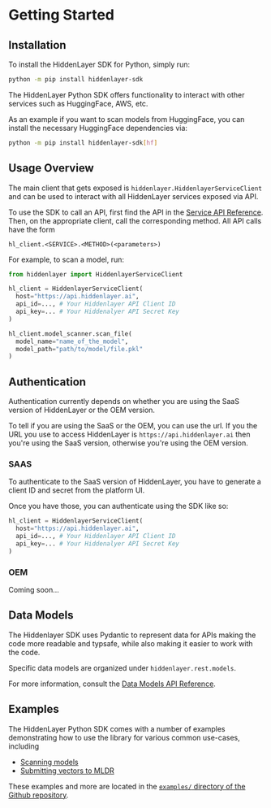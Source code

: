 # Getting Started

## Installation

To install the HiddenLayer SDK for Python, simply run:

```bash
python -m pip install hiddenlayer-sdk
```

The HiddenLayer Python SDK offers functionality to interact with other services such as HuggingFace, AWS, etc.

As an example if you want to scan models from HuggingFace, you can install the necessary HuggingFace dependencies via:

```bash
python -m pip install hiddenlayer-sdk[hf]
```


## Usage Overview

The main client that gets exposed is `hiddenlayer.HiddenlayerServiceClient` and can be used to interact with all HiddenLayer services exposed via API.

To use the SDK to call an API, first find the API in the [Service API Reference](api.rst). Then, on the appropriate client, call the corresponding method. All API calls have the form

```
hl_client.<SERVICE>.<METHOD>(<parameters>)
```

For example, to scan a model, run:

```python
from hiddenlayer import HiddenlayerServiceClient

hl_client = HiddenlayerServiceClient(
  host="https://api.hiddenlayer.ai",
  api_id=..., # Your Hiddenlayer API Client ID
  api_key=... # Your Hiddenalyer API Secret Key
)

hl_client.model_scanner.scan_file(
  model_name="name_of_the_model",
  model_path="path/to/model/file.pkl"
)
```

## Authentication

Authentication currently depends on whether you are using the SaaS version of HiddenLayer or the OEM version.

To tell if you are using the SaaS or the OEM, you can use the url. If you the URL you use to access HiddenLayer is `https://api.hiddenlayer.ai` then you're using the SaaS version, otherwise you're using the OEM version.

### SAAS

To authenticate to the SaaS version of HiddenLayer, you have to generate a client ID and secret from the platform UI.

Once you have those, you can authenticate using the SDK like so:

```python
hl_client = HiddenlayerServiceClient(
  host="https://api.hiddenlayer.ai",
  api_id=..., # Your Hiddenlayer API Client ID
  api_key=... # Your Hiddenalyer API Secret Key
)
```

### OEM

Coming soon...

## Data Models

The Hiddenlayer SDK uses Pydantic to represent data for APIs making the code more readable and typsafe, while also making it easier to work with the code.

Specific data models are organized under `hiddenlayer.rest.models`.

For more information, consult the [Data Models API Reference](api/hiddenlayer.rest.models.rst).

## Examples

The HiddenLayer Python SDK comes with a number of examples demonstrating how to use the library for various common use-cases, including

* [Scanning models](https://github.com/hiddenlayerai/hiddenlayer-sdk-python/blob/main/examples/model_scanning.py)
* [Submitting vectors to MLDR](https://github.com/hiddenlayerai/hiddenlayer-sdk-python/blob/main/examples/mldr.py)

These examples and more are located in the [`examples/` directory of the Github repository](https://github.com/hiddenlayerai/hiddenlayer-sdk-python).
